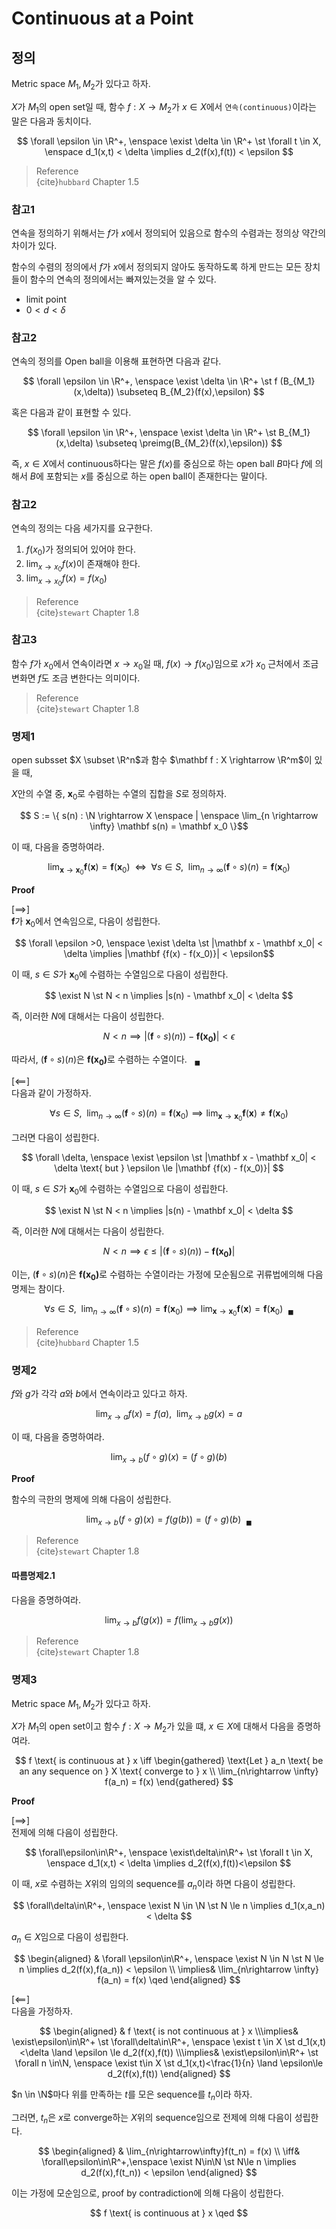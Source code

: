 # Continuous at a Point
## 정의
Metric space $M_1,M_2$가 있다고 하자.

$X$가 $M_1$의 open set일 때, 함수 $f : X \rightarrow M_2$가 $x \in X$에서 `연속(continuous)`이라는 말은 다음과 동치이다.

$$ \forall \epsilon \in \R^+, \enspace \exist \delta \in \R^+ \st \forall t \in X, \enspace d_1(x,t) < \delta \implies d_2(f(x),f(t)) < \epsilon $$

> Reference  
> {cite}`hubbard` Chapter 1.5

### 참고1
연속을 정의하기 위해서는 $f$가 $x$에서 정의되어 있음으로 함수의 수렴과는 정의상 약간의 차이가 있다.

함수의 수렴의 정의에서 $f$가 $x$에서 정의되지 않아도 동작하도록 하게 만드는 모든 장치들이 함수의 연속의 정의에서는 빠져있는것을 알 수 있다.

* limit point
* $0 < d <\delta$

### 참고2
연속의 정의를 Open ball을 이용해 표현하면 다음과 같다.

$$ \forall \epsilon \in \R^+, \enspace \exist \delta \in \R^+ \st f (B_{M_1}(x,\delta)) \subseteq B_{M_2}(f(x),\epsilon) $$

혹은 다음과 같이 표현할 수 있다.

$$ \forall \epsilon \in \R^+, \enspace \exist \delta \in \R^+ \st B_{M_1}(x,\delta) \subseteq \preimg(B_{M_2}(f(x),\epsilon)) $$


즉, $x \in X$에서 continuous하다는 말은 $f(x)$를 중심으로 하는 open ball $B$마다 $f$에 의해서 $B$에 포함되는 $x$를 중심으로 하는 open ball이 존재한다는 말이다.



### 참고2
연속의 정의는 다음 세가지를 요구한다.
1. $f(x_0)$가 정의되어 있어야 한다.
2. $\lim_{x \rightarrow x_0} f(x)$이 존재해야 한다.
3. $\lim_{x \rightarrow x_0} f(x) = f(x_0)$

> Reference  
> {cite}`stewart` Chapter 1.8   

### 참고3
함수 $f$가 $x_0$에서 연속이라면 $x \rightarrow x_0$일 때, $f(x) \rightarrow f(x_0)$임으로 $x$가 $x_0$ 근처에서 조금 변화면 $f$도 조금 변한다는 의미이다.

> Reference  
> {cite}`stewart` Chapter 1.8   

### 명제1
open subsset $X \subset \R^n$과 함수 $\mathbf f : X \rightarrow \R^m$이 있을 때,

$X$안의 수열 중, $\mathbf x_0$로 수렴하는 수열의 집합을 $S$로 정의하자.

$$ S := \{ s(n) : \N \rightarrow X \enspace | \enspace  \lim_{n \rightarrow \infty} \mathbf s(n) = \mathbf x_0 \}$$

이 때, 다음을 증명하여라.

$$ \lim_{\mathbf x \rightarrow \mathbf x_0} \mathbf f(\mathbf x) = \mathbf f(\mathbf x_0) \enspace \iff \enspace \forall s \in S, \enspace \lim_{n \rightarrow \infty} (\mathbf f \circ s)(n) = \mathbf f(\mathbf x_0) $$

**Proof**

[$\implies$]  
$\mathbf f$가 $\mathbf x_0$에서 연속임으로, 다음이 성립한다.

$$ \forall \epsilon >0, \enspace \exist \delta \st |\mathbf x - \mathbf x_0| < \delta \implies |\mathbf {f(x) - f(x_0)}| < \epsilon$$

이 때, $s \in S$가 $\mathbf x_0$에 수렴하는 수열임으로 다음이 성립한다.

$$ \exist N \st N < n \implies |s(n) - \mathbf x_0| < \delta $$

즉, 이러한 $N$에 대해서는 다음이 성립한다.

$$ N < n \implies |(\mathbf f \circ s)(n)) - \mathbf{f(x_0)}| < \epsilon $$

따라서, $(\mathbf f\circ s)(n)$은 $\mathbf{f(x_0)}$로 수렴하는 수열이다. $\enspace {_\blacksquare}$

[$\impliedby$]  
다음과 같이 가정하자.

$$\forall s \in S, \enspace \lim_{n \rightarrow \infty} (\mathbf f \circ s)(n) = \mathbf f(\mathbf x_0) \implies \lim_{\mathbf x \rightarrow \mathbf x_0} \mathbf f(\mathbf x) \neq \mathbf f(\mathbf x_0)$$

그러면 다음이 성립한다.

$$ \forall \delta, \enspace \exist \epsilon \st |\mathbf x - \mathbf x_0| < \delta \text{ but } \epsilon \le |\mathbf {f(x) - f(x_0)}|   $$

이 때, $s \in S$가 $\mathbf x_0$에 수렴하는 수열임으로 다음이 성립한다.

$$ \exist N \st N < n \implies |s(n) - \mathbf x_0| < \delta $$

즉, 이러한 $N$에 대해서는 다음이 성립한다.

$$ N < n \implies \epsilon \le |(\mathbf f \circ s)(n)) - \mathbf{f(x_0)}|  $$

이는, $(\mathbf f\circ s)(n)$은 $\mathbf{f(x_0)}$로 수렴하는 수열이라는 가정에 모순됨으로 귀류법에의해 다음 명제는 참이다.

$$\forall s \in S, \enspace \lim_{n \rightarrow \infty} (\mathbf f \circ s)(n) = \mathbf f(\mathbf x_0) \implies \lim_{\mathbf x \rightarrow \mathbf x_0} \mathbf f(\mathbf x) = \mathbf f(\mathbf x_0) \enspace {_\blacksquare}$$

> Reference  
> {cite}`hubbard` Chapter 1.5

### 명제2
$f$와 $g$가 각각 $a$와 $b$에서 연속이라고 있다고 하자.

$$\lim_{x \rightarrow a} f(x) = f(a), \enspace \lim_{x \rightarrow b} g(x) = a$$

이 때, 다음을 증명하여라.

$$ \lim_{x \rightarrow b} (f \circ g)(x) = (f \circ g)(b)$$

**Proof**

함수의 극한의 명제에 의해 다음이 성립한다.

$$ \lim_{x \rightarrow b} (f \circ g)(x) = f(g(b)) = (f \circ g)(b)  \enspace {_\blacksquare}$$

> Reference  
> {cite}`stewart` Chapter 1.8   

#### 따름명제2.1
다음을 증명하여라.

$$ \lim_{x \rightarrow b} f(g(x)) = f(\lim_{x \rightarrow b} g(x))$$

> Reference  
> {cite}`stewart` Chapter 1.8   

### 명제3
Metric space $M_1,M_2$가 있다고 하자.

$X$가 $M_1$의 open set이고 함수 $f:X\rightarrow M_2$가 있을 떄, $x\in X$에 대해서 다음을 증명하여라.

$$ f \text{ is continuous at } x \iff \begin{gathered} \text{Let } a_n \text{ be an any sequence on } X \text{ converge to } x \\ \lim_{n\rightarrow \infty} f(a_n) = f(x) \end{gathered} $$

**Proof**

[$\implies$]  
전제에 의해 다음이 성립한다.

$$ \forall\epsilon\in\R^+, \enspace \exist\delta\in\R^+ \st \forall t \in X, \enspace d_1(x,t) < \delta \implies d_2(f(x),f(t))<\epsilon $$

이 때, $x$로 수렴하는 $X$위의 임의의 sequence를 $a_n$이라 하면 다음이 성립한다.

$$ \forall\delta\in\R^+, \enspace \exist N \in \N \st N \le n \implies d_1(x,a_n) < \delta $$

$a_n \in X$임으로 다음이 성립한다.

$$ \begin{aligned} & \forall \epsilon\in\R^+, \enspace \exist N \in N \st N \le n \implies d_2(f(x),f(a_n)) < \epsilon \\ \implies&  \lim_{n\rightarrow \infty} f(a_n) = f(x) \qed \end{aligned}  $$

[$\impliedby$]  
다음을 가정하자.

$$ \begin{aligned} & f \text{ is not continuous at } x \\\implies& \exist\epsilon\in\R^+ \st \forall\delta\in\R^+, \enspace \exist t \in X \st d_1(x,t)<\delta \land \epsilon \le d_2(f(x),f(t)) \\\implies& \exist\epsilon\in\R^+ \st \forall n \in\N, \enspace \exist t\in X \st d_1(x,t)<\frac{1}{n} \land \epsilon\le d_2(f(x),f(t)) \end{aligned}  $$

$n \in \N$마다 위를 만족하는 $t$를 모은 sequence를 $t_n$이라 하자.

그러면, $t_n$은 $x$로 converge하는 $X$위의 sequence임으로 전제에 의해 다음이 성립한다.

$$ \begin{aligned} & \lim_{n\rightarrow\infty}f(t_n) = f(x) \\ \iff& \forall\epsilon\in\R^+,\enspace \exist N\in\N \st N\le n \implies d_2(f(x),f(t_n)) < \epsilon \end{aligned}  $$

이는 가정에 모순임으로, proof by contradiction에 의해 다음이 성립한다.

$$ f \text{ is continuous at } x \qed $$